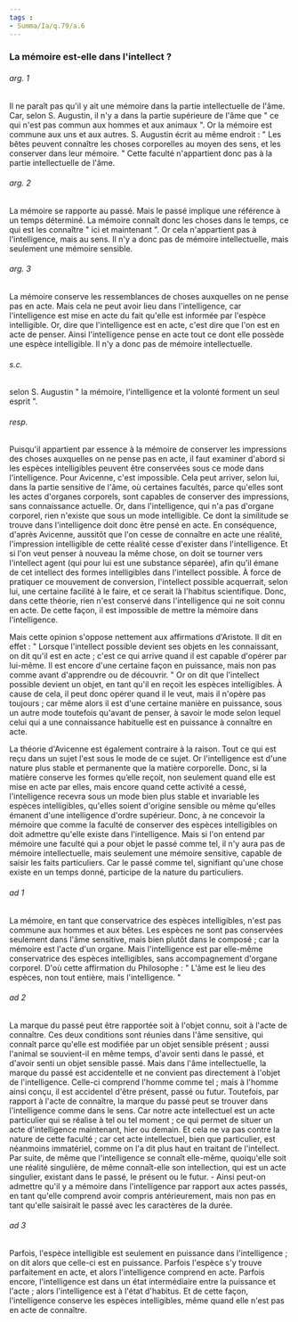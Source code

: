 ```yaml
---
tags : 
- Summa/Ia/q.79/a.6
---
```


### La mémoire est-elle dans l'intellect ?



###### arg. 1
Il ne paraît pas qu'il y ait une mémoire dans la partie intellectuelle de l'âme. Car, selon S. Augustin, il n'y a dans la partie supérieure de l'âme que " ce qui n'est pas commun aux hommes et aux animaux ". Or la mémoire est commune aux uns et aux autres. S. Augustin écrit au même endroit : " Les bêtes peuvent connaître les choses corporelles au moyen des sens, et les conserver dans leur mémoire. " Cette faculté n'appartient donc pas à la partie intellectuelle de l'âme. 

###### arg. 2
La mémoire se rapporte au passé. Mais le passé implique une référence à un temps déterminé. La mémoire connaît donc les choses dans le temps, ce qui est les connaître " ici et maintenant ". Or cela n'appartient pas à l'intelligence, mais au sens. Il n'y a donc pas de mémoire intellectuelle, mais seulement une mémoire sensible. 

###### arg. 3
La mémoire conserve les ressemblances de choses auxquelles on ne pense pas en acte. Mais cela ne peut avoir lieu dans l'intelligence, car l'intelligence est mise en acte du fait qu'elle est informée par l'espèce intelligible. Or, dire que l'intelligence est en acte, c'est dire que l'on est en acte de penser. Ainsi l'intelligence pense en acte tout ce dont elle possède une espèce intelligible. Il n'y a donc pas de mémoire intellectuelle. 

###### s.c.
selon S. Augustin " la mémoire, l'intelligence et la volonté forment un seul esprit ". 

###### resp.
Puisqu'il appartient par essence à la mémoire de conserver les impressions des choses auxquelles on ne pense pas en acte, il faut examiner d'abord si les espèces intelligibles peuvent être conservées sous ce mode dans l'intelligence. Pour Avicenne, c'est impossible. Cela peut arriver, selon lui, dans la partie sensitive de l'âme, où certaines facultés, parce qu'elles sont les actes d'organes corporels, sont capables de conserver des impressions, sans connaissance actuelle. Or, dans l'intelligence, qui n'a pas d'organe corporel, rien n'existe que sous un mode intelligible. Ce dont la similitude se trouve dans l'intelligence doit donc être pensé en acte. En conséquence, d'après Avicenne, aussitôt que l'on cesse de connaître en acte une réalité, l'impression intelligible de cette réalité cesse d'exister dans l'intelligence. Et si l'on veut penser à nouveau la même chose, on doit se tourner vers l'intellect agent (qui pour lui est une substance séparée), afin qu'il émane de cet intellect des formes intelligibles dans l'intellect possible. À force de pratiquer ce mouvement de conversion, l'intellect possible acquerrait, selon lui, une certaine facilité à le faire, et ce serait là l'habitus scientifique. Donc, dans cette théorie, rien n'est conservé dans l'intelligence qui ne soit connu en acte. De cette façon, il est impossible de mettre la mémoire dans l'intelligence. 

Mais cette opinion s'oppose nettement aux affirmations d'Aristote. Il dit en effet : " Lorsque l'intellect possible devient ses objets en les connaissant, on dit qu'il est en acte ; c'est ce qui arrive quand il est capable d'opérer par lui-même. Il est encore d'une certaine façon en puissance, mais non pas comme avant d'apprendre ou de découvrir. " Or on dit que l'intellect possible devient un objet, en tant qu'il en reçoit les espèces intelligibles. À cause de cela, il peut donc opérer quand il le veut, mais il n'opère pas toujours ; car même alors il est d'une certaine manière en puissance, sous un autre mode toutefois qu'avant de penser, à savoir le mode selon lequel celui qui a une connaissance habituelle est en puissance à connaître en acte. 

La théorie d'Avicenne est également contraire à la raison. Tout ce qui est reçu dans un sujet l'est sous le mode de ce sujet. Or l'intelligence est d'une nature plus stable et permanente que la matière corporelle. Donc, si la matière conserve les formes qu’elle reçoit, non seulement quand elle est mise en acte par elles, mais encore quand cette activité a cessé, l'intelligence recevra sous un mode bien plus stable et invariable les espèces intelligibles, qu'elles soient d'origine sensible ou même qu'elles émanent d'une intelligence d'ordre supérieur. Donc, à ne concevoir la mémoire que comme la faculté de conserver des espèces intelligibles on doit admettre qu'elle existe dans l'intelligence. Mais si l'on entend par mémoire une faculté qui a pour objet le passé comme tel, il n'y aura pas de mémoire intellectuelle, mais seulement une mémoire sensitive, capable de saisir les faits particuliers. Car le passé comme tel, signifiant qu'une chose existe en un temps donné, participe de la nature du particuliers. 

###### ad 1
La mémoire, en tant que conservatrice des espèces intelligibles, n'est pas commune aux hommes et aux bêtes. Les espèces ne sont pas conservées seulement dans l'âme sensitive, mais bien plutôt dans le composé ; car la mémoire est l'acte d'un organe. Mais l'intelligence est par elle-même conservatrice des espèces intelligibles, sans accompagnement d'organe corporel. D'où cette affirmation du Philosophe : " L'âme est le lieu des espèces, non tout entière, mais l'intelligence. " 

###### ad 2
La marque du passé peut être rapportée soit à l'objet connu, soit à l'acte de connaître. Ces deux conditions sont réunies dans l'âme sensitive, qui connaît parce qu'elle est modifiée par un objet sensible présent ; aussi l'animal se souvient-il en même temps, d'avoir senti dans le passé, et d'avoir senti un objet sensible passé. Mais dans l'âme intellectuelle, la marque du passé est accidentelle et ne convient pas directement à l'objet de l'intelligence. Celle-ci comprend l'homme comme tel ; mais à l'homme ainsi conçu, il est accidentel d'être présent, passé ou futur. Toutefois, par rapport à l'acte de connaître, la marque du passé peut se trouver dans l'intelligence comme dans le sens. Car notre acte intellectuel est un acte particulier qui se réalise à tel ou tel moment ; ce qui permet de situer un acte d'intelligence maintenant, hier ou demain. Et cela ne va pas contre la nature de cette faculté ; car cet acte intellectuel, bien que particulier, est néanmoins immatériel, comme on l'a dit plus haut en traitant de l'intellect. Par suite, de même que l'intelligence se connaît elle-même, quoiqu'elle soit une réalité singulière, de même connaît-elle son intellection, qui est un acte singulier, existant dans le passé, le présent ou le futur. - Ainsi peut-on admettre qu'il y a mémoire dans l'intelligence par rapport aux actes passés, en tant qu'elle comprend avoir compris antérieurement, mais non pas en tant qu'elle saisirait le passé avec les caractères de la durée. 

###### ad 3
Parfois, l'espèce intelligible est seulement en puissance dans l'intelligence ; on dit alors que celle-ci est en puissance. Parfois l'espèce s'y trouve parfaitement en acte, et alors l'intelligence comprend en acte. Parfois encore, l'intelligence est dans un état intermédiaire entre la puissance et l'acte ; alors l'intelligence est à l'état d'habitus. Et de cette façon, l'intelligence conserve les espèces intelligibles, même quand elle n'est pas en acte de connaître. 

